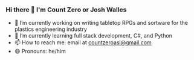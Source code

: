 ### Hi there 👋  I'm Count Zero or Josh Walles
- 🔭 I’m currently working on writing tabletop RPGs and sortware for the plastics engineering industry
- 🌱 I’m currently learning full stack development, C#, and Python
- 📫 How to reach me: email at countzeroasl@gmail.com
- 😄 Pronouns: he/him

<!--
**countzeroasl/countzeroasl** is a ✨ _special_ ✨ repository because its `README.md` (this file) appears on your GitHub profile.

Here are some ideas to get you started:


- 👯 I’m looking to collaborate on ...
- 🤔 I’m looking for help with ...
- 💬 Ask me about ...
- ⚡ Fun fact: ...
-->
